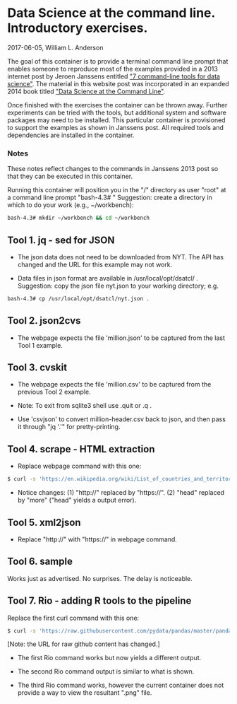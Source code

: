 # Data Science at the command line. Introductory exercises.
2017-06-05, William L. Anderson

The goal of this container is to provide a terminal command line prompt that enables someone to reproduce most of the examples provided in a 2013 internet post by Jeroen Janssens entitled ["7 command-line tools for data science"](http://jeroenjanssens.com/2013/09/19/seven-command-line-tools-for-data-science.html). The material in this website post was incorporated in an expanded 2014 book titled ["Data Science at the Command Line"](http://datascienceatthecommandline.com/).

Once finished with the exercises the container can be thrown away. Further experiments can be tried with the tools, but additional system and software packages may need to be installed. This particular container is provisioned to support the examples as shown in Janssens post. All required tools and dependencies are installed in the container.

### Notes

These notes reflect changes to the commands in Janssens 2013 post so that they can be executed in this container. 

Running this container will position you in the "/" directory as user
"root" at a command line prompt "bash-4.3# "
Suggestion: create a directory in which to do your work (e.g., ~/workbench):
```sh
bash-4.3# mkdir ~/workbench && cd ~/workbench
```

## Tool 1. jq - sed for JSON
- The json data does not need to be downloaded from NYT. The API has changed and the URL for this example may not work.
     
- Data files in json format are available in /usr/local/opt/dsatcl/ .
     Suggestion: copy the json file nyt.json to your working directory; e.g.
```sh
bash-4.3# cp /usr/local/opt/dsatcl/nyt.json .
```

## Tool 2. json2cvs
- The webpage expects the file 'million.json' to be captured from the last Tool 1 example.
     
## Tool 3. cvskit
- The webpage expects the file 'million.csv' to be captured
     from the previous Tool 2 example.

- Note: To exit from sqlite3 shell use .quit or .q .

- Use 'csvjson' to convert million-header.csv back to json, and then pass it through "jq '.'"  for pretty-printing.

## Tool 4. scrape - HTML extraction
- Replace webpage command with this one:
```sh
$ curl -s 'https://en.wikipedia.org/wiki/List_of_countries_and_territories_by_border/area_ratio' | scrape -b -e 'table.wikitable > tr:not(:first-child)' | more
```
- Notice changes: (1) "http://" replaced by "https://".  (2) "head" replaced by "more" ("head" yields a output error).

## Tool 5. xml2json
- Replace "http://" with "https://" in webpage command.

## Tool 6. sample
Works just as advertised. No surprises. The delay is noticeable.

## Tool 7. Rio - adding R tools to the pipeline
Replace the first curl command with this one:
```sh
$ curl -s 'https://raw.githubusercontent.com/pydata/pandas/master/pandas/tests/data/iris.csv' > iris.csv
```
[Note: the URL for raw github content has changed.]

- The first Rio command works but now yields a different output.

- The second Rio command output is similar to what is shown.

- The third Rio command works, however the current container does not provide
  a way to view the resultant ".png" file.
